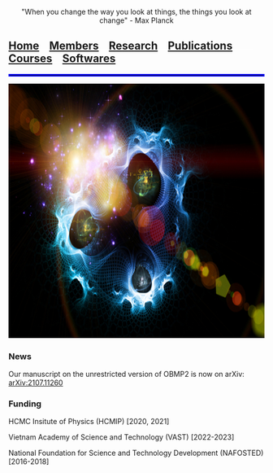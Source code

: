 <p align="center">
"When you change the way you look at things, the things you look at change" - Max Planck
</p>

## [**Home**](index.md)<img src="test_space.png" width="20" height="1">[Members](members.md)<img src="test_space.png" width="20" height="1">[Research](research.md)<img src="test_space.png" width="20" height="1">[Publications](Publications)<img src="test_space.png" width="40" height="1">[Courses](courses.md)<img src="test_space.png" width="20" height="1">[Softwares](softwares.md)


<hr style="border:2px solid blue">
<p align="center">
<img src="test.jpg" width="750" height="500">
</p>

### **News**
Our manuscript on the unrestricted version of OBMP2 is now on arXiv: [arXiv:2107.11260](https://arxiv.org/abs/2107.11260)

### **Funding**
HCMC Insitute of Physics (HCMIP) [2020, 2021]

Vietnam Academy of Science and Technology (VAST) [2022-2023]

National Foundation for Science and Technology Development (NAFOSTED) [2016-2018]
